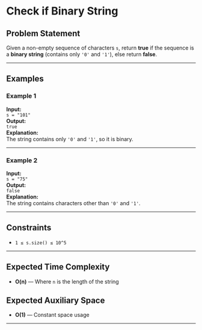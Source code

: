 # Check if Binary String

## Problem Statement

Given a non-empty sequence of characters `s`, return **true** if the sequence is a **binary string** (contains only `'0'` and `'1'`), else return **false**.

---

## Examples

### Example 1  
**Input:**  
`s = "101"`  
**Output:**  
`true`  
**Explanation:**  
The string contains only `'0'` and `'1'`, so it is binary.

---

### Example 2  
**Input:**  
`s = "75"`  
**Output:**  
`false`  
**Explanation:**  
The string contains characters other than `'0'` and `'1'`.

---

## Constraints

- `1 ≤ s.size() ≤ 10^5`

---

## Expected Time Complexity

- **O(n)** — Where `n` is the length of the string

## Expected Auxiliary Space

- **O(1)** — Constant space usage

---
